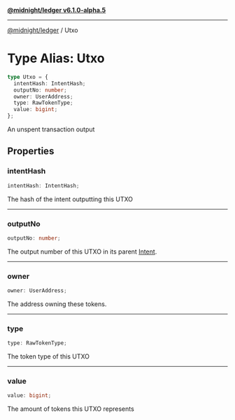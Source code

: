 [**@midnight/ledger v6.1.0-alpha.5**](../README.md)

***

[@midnight/ledger](../globals.md) / Utxo

# Type Alias: Utxo

```ts
type Utxo = {
  intentHash: IntentHash;
  outputNo: number;
  owner: UserAddress;
  type: RawTokenType;
  value: bigint;
};
```

An unspent transaction output

## Properties

### intentHash

```ts
intentHash: IntentHash;
```

The hash of the intent outputting this UTXO

***

### outputNo

```ts
outputNo: number;
```

The output number of this UTXO in its parent [Intent](../classes/Intent.md).

***

### owner

```ts
owner: UserAddress;
```

The address owning these tokens.

***

### type

```ts
type: RawTokenType;
```

The token type of this UTXO

***

### value

```ts
value: bigint;
```

The amount of tokens this UTXO represents
